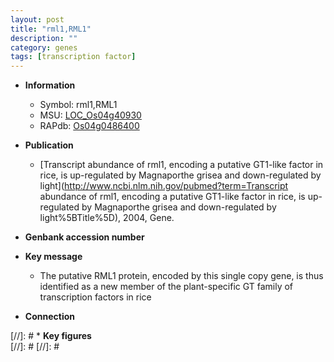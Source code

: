 ```yaml
---
layout: post
title: "rml1,RML1"
description: ""
category: genes
tags: [transcription factor]
---
```


* **Information**  
    + Symbol: rml1,RML1  
    + MSU: [LOC_Os04g40930](http://rice.plantbiology.msu.edu/cgi-bin/ORF_infopage.cgi?orf=LOC_Os04g40930)  
    + RAPdb: [Os04g0486400](http://rapdb.dna.affrc.go.jp/viewer/gbrowse_details/irgsp1?name=Os04g0486400)  

* **Publication**  
    + [Transcript abundance of rml1, encoding a putative GT1-like factor in rice, is up-regulated by Magnaporthe grisea and down-regulated by light](http://www.ncbi.nlm.nih.gov/pubmed?term=Transcript abundance of rml1, encoding a putative GT1-like factor in rice, is up-regulated by Magnaporthe grisea and down-regulated by light%5BTitle%5D), 2004, Gene.

* **Genbank accession number**  

* **Key message**  
    + The putative RML1 protein, encoded by this single copy gene, is thus identified as a new member of the plant-specific GT family of transcription factors in rice

* **Connection**  

[//]: # * **Key figures**  
[//]: # 
[//]: # 
